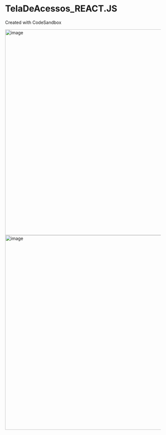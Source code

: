 # TelaDeAcessos_REACT.JS
Created with CodeSandbox


<img width="663" alt="image" src="https://github.com/user-attachments/assets/32709616-c2ff-4ccb-8055-0bf3dd0425f9" />
<img width="627" alt="image" src="https://github.com/user-attachments/assets/cf80aa01-7f1a-4e63-bf1e-34bd5dc5bb10" />

